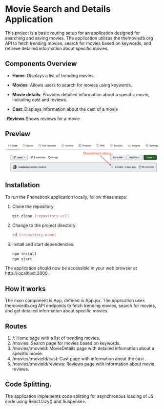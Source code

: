 # Movie Search and Details Application

This project is a basic routing setup for an application designed for searching
and saving movies. The application utilizes the themoviedb.org API to fetch
trending movies, search for movies based on keywords, and retrieve detailed
information about specific movies.

## Components Overview

- **Home**: Displays a list of trending movies.

- **Movies**: Allows users to search for movies using keywords.

- **Movie details**: Provides detailed information about a specific movie,
  including cast and reviews.

- **Cast**: Displays information about the cast of a movie

-**Reviews**:Shows reviews for a movie

## Preview

![App look](./assets/deploy-status.png)

## Installation

To run the Phonebook application locally, follow these steps:

1. Clone the repository:

   ```bash
   git clone [repository-url]

   ```

2. Change to the project directory:

   ```bash
   cd [repository-name]

   ```

3. Install and start dependencies:
   ```bash
   npm install
   npm start
   ```

The application should now be accessible in your web browser at
http://localhost:3000.

## How it works

The main component is App, defined in App.jsx. The application uses
themoviedb.org API endpoints to fetch trending movies, search for movies, and
get detailed information about specific movies.

## Routes

1. /: Home page with a list of trending movies.
2. /movies: Search page for movies based on keywords.
3. /movies/:movieId: MovieDetails page with detailed information about a
   specific movie.
4. /movies/:movieId/cast: Cast page with information about the cast .
5. /movies/:movieId/reviews: Reviews page with information about movie reviews.

## Code Splitting.

The application implements code splitting for asynchronous loading of JS code
using React.lazy() and Suspense>.
